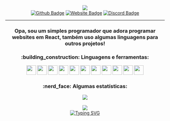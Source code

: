 <div align="center">
<img src="https://www.kurieldev.tk/logo.webp" />
<br/>
</div>
<div align="center">    
  <a href="https://kurieldev.tk"><img src="https://img.shields.io/badge/-Website-0080FF?style=flat-square&labelColor=0080FF&logo=google-chrome&logoColor=white" alt="Github Badge" /></a>  
  <a href="https://github.com/kuriel23"><img src="https://img.shields.io/badge/-Github-0080FF?style=flat-square&labelColor=0080FF&logo=Github&logoColor=white" alt="Website Badge"/></a>  
  <a href="https://discord.com/users/354233941550694400"><img src="https://img.shields.io/badge/-Discord-0080FF?style=flat-square&labelColor=0080FF&logo=discord&logoColor=white" alt="Discord Badge"/></a>
</div>

---

<h3 align="center">
Opa, sou um simples programador que adora programar websites em React, também uso algumas linguagens para outros projetos!
</h3>

<h3 align="center">:building_construction: Linguagens e ferramentas:</h3>

<div align="center">
<a href="https://javascript.com/"><img src="https://www.kurieldev.tk/tecnologias/js.svg" width="30"/></a>
<a href="https://developer.mozilla.org/en-US/docs/Web/HTML"><img src="https://www.kurieldev.tk/tecnologias/html.svg" width="30"/></a>
<a href="https://developer.mozilla.org/en-US/docs/web/CSS"><img src="https://www.kurieldev.tk/tecnologias/css.svg" width="30"/></a>
<a href="https://reactjs.org/"><img src="https://www.kurieldev.tk/tecnologias/reactjs.svg" width="30"/></a>
<a href="https://nodejs.org/en/"><img src="https://img.icons8.com/windows/30/4caf50/node-js.png" width="30"/></a>
<a href="https://code.visualstudio.com/"><img src="https://img.icons8.com/fluency/30/visual-studio-code-2019.png" width="30"/></a>
<a href="https://git-scm.com/"><img src="https://img.icons8.com/ios-filled/30/f4511e/git.png" width="30"/></a>
<a href="https://www.microsoft.com/pt-br/windows/"><img src="https://img.icons8.com/office/30/000000/windows-10.png" width="30"/></a>
<a href="https://www.php.net/manual/pt_BR/index.php"><img src="https://www.kurieldev.tk/tecnologias/php.svg" width="30"/></a>
<a href="https://www.mongodb.com/"><img src="https://img.icons8.com/color/30/4a90e2/mongodb.png" width="30"/></a>
<a href="https://www.wordpress.com/"><img src="https://www.kurieldev.tk/tecnologias/wp.svg" width="30"/></a>
</div>

<h3 align="center">:nerd_face: Algumas estatísticas:</h3>

<div align="center">
<img src="https://github-readme-stats.vercel.app/api?username=kuriel23&show_icons=true&title_color=0080ff&icon_color=0080ff&count_private=true&theme=tokyonight&locale=pt-PT" />
</div>

<br/>

<div align="center">
<img src="https://github-readme-stats.vercel.app/api/top-langs/?username=kuriel23&layout=compact&title_color=0080ff&locale=pt-PT&theme=tokyonight" />
</div>

<div align="center">
  <a href="https://git.io/typing-svg"><img src="https://readme-typing-svg.herokuapp.com/?font=Fira+Code&duration=500&pause=1000&width=435&lines=Nunca+deixe+o+medo+da+falha+ou+a;falta+de+conhecimento+o+impedirem+de;+alcan%C3%A7ar+seus+sonhos+como;programador.+Aprenda+continuamente+e+;mantenha+a+paix%C3%A3o+pela+tecnologia;para+se+tornar+um+grande+sucesso+na;sua+carreira." alt="Typing SVG" /></a>
</div>
